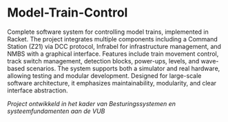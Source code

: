 # Model-Train-Control
Complete software system for controlling model trains, implemented in Racket. The project integrates multiple components including a Command Station (Z21) via DCC protocol, Infrabel for infrastructure management, and NMBS with a graphical interface. Features include train movement control, track switch management, detection blocks, power-ups, levels, and wave-based scenarios. The system supports both a simulator and real hardware, allowing testing and modular development. Designed for large-scale software architecture, it emphasizes maintainability, modularity, and clear interface abstraction.



*Project ontwikkeld in het kader van Besturingssystemen en systeemfundamenten aan de VUB*
